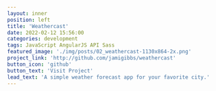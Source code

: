 ```yaml
---
layout: inner
position: left
title: 'Weathercast'
date: 2022-02-12 15:56:00
categories: development
tags: JavaScript AngularJS API Sass
featured_image: './img/posts/02_weathercast-1130x864-2x.png'
project_link: 'http://github.com/jamigibbs/weathercast'
button_icon: 'github'
button_text: 'Visit Project'
lead_text: 'A simple weather forecast app for your favorite city.'
---
```

